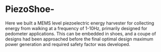 # PiezoShoe-
Here we built a MEMS level piezoelectric energy harvester for collecting energy from walking at a frequency of 1-10Hz, primarily designed for pedometer applications. This can be embedded in shoes, and a coupe of designs had been approached before the final optimal design maximum power generation and required safety factor was developed.
